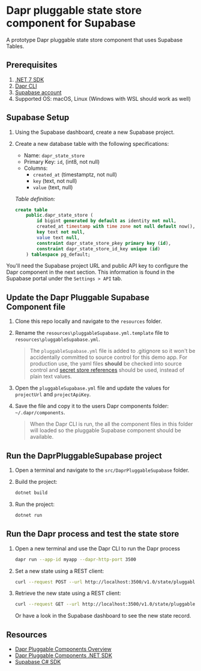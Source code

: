 # Dapr pluggable state store component for Supabase

A prototype Dapr pluggable state store component that uses Supabase Tables.

## Prerequisites

1. [.NET 7 SDK](https://dotnet.microsoft.com/download/dotnet/7.0)
2. [Dapr CLI](https://docs.dapr.io/getting-started/install-dapr-cli/)
3. [Supabase account](https://supabase.io/)
4. Supported OS: macOS, Linux (Windows with WSL should work as well)

## Supabase Setup

1. Using the Supabase dashboard, create a new Supabase project.
2. Create a new database table with the following specifications:
    - Name: `dapr_state_store`
    - Primary Key: `id`, (int8, not null)
    - Columns:
        - `created_at` (timestamptz, not null)
        - `key` (text, not null)
        - `value` (text, null)

    *Table definition:*

    ```sql
    create table
        public.dapr_state_store (
            id bigint generated by default as identity not null,
            created_at timestamp with time zone not null default now(),
            key text not null,
            value text null,
            constraint dapr_state_store_pkey primary key (id),
            constraint dapr_state_store_id_key unique (id)
        ) tablespace pg_default;
    ```

You'll need the Supabase project URL and public API key to configure the Dapr component in the next section. This information is found in the Supabase portal under the `Settings > API` tab.

## Update the Dapr Pluggable Supabase Component file

1. Clone this repo locally and navigate to the `resources` folder.
2. Rename the `resources\pluggableSupabase.yml.template` file to `resources\pluggableSupabase.yml`.

   > The `pluggableSupabase.yml` file is added to .gitignore so it won't be accidentally committed to source control for this demo app. For production use, the yaml files **should** be checked into source control and [secret store references](https://docs.dapr.io/operations/components/component-secrets/) should be used, instead of plain text values.

3. Open the `pluggableSupabase.yml` file and update the values for `projectUrl` and `projectApiKey`.
4. Save the file and copy it to the users Dapr components folder: `~/.dapr/components`.

   > When the Dapr CLI is run, the all the component files in this folder will loaded so the pluggable Supabase component should be available.

## Run the DaprPluggableSupabase project

1. Open a terminal and navigate to the `src/DaprPluggableSupabase` folder.
2. Build the project:

    ```bash
    dotnet build
    ```

3. Run the project:

    ```bash
    dotnet run
    ```

## Run the Dapr process and test the state store

1. Open a new terminal and use the Dapr CLI to run the Dapr process

    ```bash
    dapr run --app-id myapp --dapr-http-port 3500
    ```

2. Set a new state using a REST client:

    ```bash
    curl --request POST --url http://localhost:3500/v1.0/state/pluggable-supabase --header 'content-type: application/json' --data '[{"key": "key1","value": "This is stored in Supabase!"}]'
    ```

3. Retrieve the new state using a REST client:

    ```bash
    curl --request GET --url http://localhost:3500/v1.0/state/pluggable-supabase/key1
    ```

    Or have a look in the Supabase dashboard to see the new state record.

## Resources

- [Dapr Pluggable Components Overview](https://docs.dapr.io/developing-applications/develop-components/pluggable-components/pluggable-components-overview/)
- [Dapr Pluggable Components .NET SDK](https://docs.dapr.io/developing-applications/develop-components/pluggable-components/pluggable-components-sdks/pluggable-components-dotnet/)
- [Supabase C# SDK](https://supabase.com/docs/reference/csharp/installing)